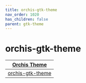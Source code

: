 ```yaml
---
title: orchis-gtk-theme
nav_order: 1020
has_children: false
parent: gtk-theme
---
```



# orchis-gtk-theme

| [Orchis Theme](https://samwhelp.github.io/note-about-theme/read/desktop-theme/themes/orchis-theme.html) |
| --- |
| [orchis-gtk-theme](https://samwhelp.github.io/note-about-theme/read/desktop-theme/gtk-theme/orchis-gtk-theme.html) | [Source](https://github.com/vinceliuice/Orchis-theme) |

